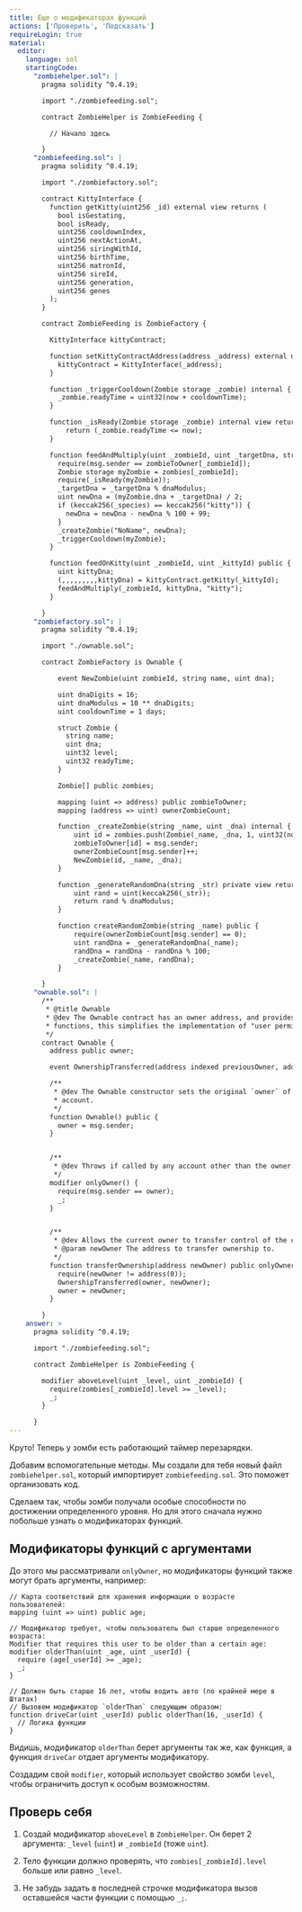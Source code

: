 ```yaml
---
title: Еще о модификаторах функций
actions: ['Проверить', 'Подсказать']
requireLogin: true
material:
  editor:
    language: sol
    startingCode:
      "zombiehelper.sol": |
        pragma solidity ^0.4.19;

        import "./zombiefeeding.sol";

        contract ZombieHelper is ZombieFeeding {

          // Начало здесь

        }
      "zombiefeeding.sol": |
        pragma solidity ^0.4.19;

        import "./zombiefactory.sol";

        contract KittyInterface {
          function getKitty(uint256 _id) external view returns (
            bool isGestating,
            bool isReady,
            uint256 cooldownIndex,
            uint256 nextActionAt,
            uint256 siringWithId,
            uint256 birthTime,
            uint256 matronId,
            uint256 sireId,
            uint256 generation,
            uint256 genes
          );
        }

        contract ZombieFeeding is ZombieFactory {

          KittyInterface kittyContract;

          function setKittyContractAddress(address _address) external onlyOwner {
            kittyContract = KittyInterface(_address);
          }

          function _triggerCooldown(Zombie storage _zombie) internal {
            _zombie.readyTime = uint32(now + cooldownTime);
          }

          function _isReady(Zombie storage _zombie) internal view returns (bool) {
              return (_zombie.readyTime <= now);
          }

          function feedAndMultiply(uint _zombieId, uint _targetDna, string _species) internal {
            require(msg.sender == zombieToOwner[_zombieId]);
            Zombie storage myZombie = zombies[_zombieId];
            require(_isReady(myZombie));
            _targetDna = _targetDna % dnaModulus;
            uint newDna = (myZombie.dna + _targetDna) / 2;
            if (keccak256(_species) == keccak256("kitty")) {
              newDna = newDna - newDna % 100 + 99;
            }
            _createZombie("NoName", newDna);
            _triggerCooldown(myZombie);
          }

          function feedOnKitty(uint _zombieId, uint _kittyId) public {
            uint kittyDna;
            (,,,,,,,,,kittyDna) = kittyContract.getKitty(_kittyId);
            feedAndMultiply(_zombieId, kittyDna, "kitty");
          }

        }
      "zombiefactory.sol": |
        pragma solidity ^0.4.19;

        import "./ownable.sol";

        contract ZombieFactory is Ownable {

            event NewZombie(uint zombieId, string name, uint dna);

            uint dnaDigits = 16;
            uint dnaModulus = 10 ** dnaDigits;
            uint cooldownTime = 1 days;

            struct Zombie {
              string name;
              uint dna;
              uint32 level;
              uint32 readyTime;
            }

            Zombie[] public zombies;

            mapping (uint => address) public zombieToOwner;
            mapping (address => uint) ownerZombieCount;

            function _createZombie(string _name, uint _dna) internal {
                uint id = zombies.push(Zombie(_name, _dna, 1, uint32(now + cooldownTime))) - 1;
                zombieToOwner[id] = msg.sender;
                ownerZombieCount[msg.sender]++;
                NewZombie(id, _name, _dna);
            }

            function _generateRandomDna(string _str) private view returns (uint) {
                uint rand = uint(keccak256(_str));
                return rand % dnaModulus;
            }

            function createRandomZombie(string _name) public {
                require(ownerZombieCount[msg.sender] == 0);
                uint randDna = _generateRandomDna(_name);
                randDna = randDna - randDna % 100;
                _createZombie(_name, randDna);
            }

        }
      "ownable.sol": |
        /**
         * @title Ownable
         * @dev The Ownable contract has an owner address, and provides basic authorization control
         * functions, this simplifies the implementation of "user permissions".
         */
        contract Ownable {
          address public owner;

          event OwnershipTransferred(address indexed previousOwner, address indexed newOwner);

          /**
           * @dev The Ownable constructor sets the original `owner` of the contract to the sender
           * account.
           */
          function Ownable() public {
            owner = msg.sender;
          }


          /**
           * @dev Throws if called by any account other than the owner.
           */
          modifier onlyOwner() {
            require(msg.sender == owner);
            _;
          }


          /**
           * @dev Allows the current owner to transfer control of the contract to a newOwner.
           * @param newOwner The address to transfer ownership to.
           */
          function transferOwnership(address newOwner) public onlyOwner {
            require(newOwner != address(0));
            OwnershipTransferred(owner, newOwner);
            owner = newOwner;
          }

        }
    answer: >
      pragma solidity ^0.4.19;

      import "./zombiefeeding.sol";

      contract ZombieHelper is ZombieFeeding {

        modifier aboveLevel(uint _level, uint _zombieId) {
          require(zombies[_zombieId].level >= _level);
          _;
        }

      }
---
```


Круто! Теперь у зомби есть работающий таймер перезарядки.

Добавим вспомогательные методы. Мы создали для тебя новый файл `zombiehelper.sol`, который импортирует `zombiefeeding.sol`. Это поможет организовать код.

Сделаем так, чтобы зомби получали особые способности по достижении определенного уровня. Но для этого сначала нужно побольше узнать о модификаторах функций.

## Модификаторы функций с аргументами

До этого мы рассматривали `onlyOwner`, но модификаторы функций также могут брать аргументы, например:

```
// Карта соответствий для хранения информации о возрасте пользователей:
mapping (uint => uint) public age;

// Модификатор требует, чтобы пользователь был старше определенного возраста:
Modifier that requires this user to be older than a certain age:
modifier olderThan(uint _age, uint _userId) {
  require (age[_userId] >= _age);
  _;
}

// Должен быть старше 16 лет, чтобы водить авто (по крайней мере в Штатах)
// Вызовем модификатор `olderThan` следующим образом:
function driveCar(uint _userId) public olderThan(16, _userId) {
  // Логика функции
}
```
Видишь, модификатор `olderThan` берет аргументы так же, как функция, а функция `driveCar` отдает аргументы модификатору.

Создадим свой `modifier`, который использует свойство зомби `level`, чтобы ограничить доступ к особым возможностям.

## Проверь себя

1. Создай модификатор `aboveLevel` в `ZombieHelper`. Он берет 2 аргумента: `_level` (`uint`) и `_zombieId` (тоже `uint`).

2. Тело функции должно проверять, что `zombies[_zombieId].level` больше или равно `_level`.

3. Не забудь задать в последней строчке модификатора вызов оставшейся части функции с помощью `_;`.
